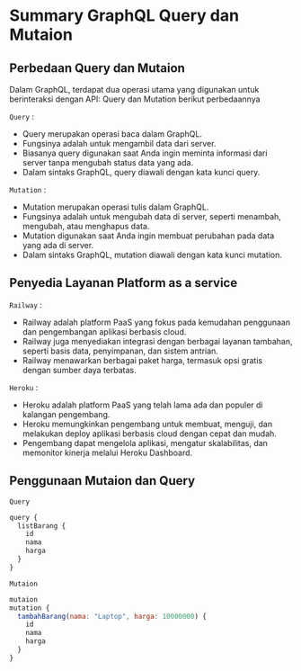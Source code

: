 # Summary GraphQL Query dan Mutaion

## Perbedaan Query dan Mutaion

Dalam GraphQL, terdapat dua operasi utama yang digunakan untuk berinteraksi dengan API: Query dan Mutation berikut perbedaannya

`Query` : 
- Query merupakan operasi baca dalam GraphQL.
- Fungsinya adalah untuk mengambil data dari server.
- Biasanya query digunakan saat Anda ingin meminta informasi dari server tanpa mengubah status data yang ada.
- Dalam sintaks GraphQL, query diawali dengan kata kunci query.

`Mutation` :
- Mutation merupakan operasi tulis dalam GraphQL.
- Fungsinya adalah untuk mengubah data di server, seperti menambah, mengubah, atau menghapus data.
- Mutation digunakan saat Anda ingin membuat perubahan pada data yang ada di server.
- Dalam sintaks GraphQL, mutation diawali dengan kata kunci mutation.

## Penyedia Layanan Platform  as a service

`Railway` :
- Railway adalah platform PaaS yang fokus pada kemudahan penggunaan dan pengembangan aplikasi berbasis cloud.
- Railway juga menyediakan integrasi dengan berbagai layanan tambahan, seperti basis data, penyimpanan, dan sistem antrian.
- Railway menawarkan berbagai paket harga, termasuk opsi gratis dengan sumber daya terbatas.

`Heroku` :
- Heroku adalah platform PaaS yang telah lama ada dan populer di kalangan pengembang.
- Heroku memungkinkan pengembang untuk membuat, menguji, dan melakukan deploy aplikasi berbasis cloud dengan cepat dan mudah.
- Pengembang dapat mengelola aplikasi, mengatur skalabilitas, dan memonitor kinerja melalui Heroku Dashboard.

## Penggunaan Mutaion dan Query

`Query`

``` jsx
query {
  listBarang {
    id
    nama
    harga
  }
}
```
`Mutaion`

``` jsx
mutaion
mutation {
  tambahBarang(nama: "Laptop", harga: 10000000) {
    id
    nama
    harga
  }
}

```
